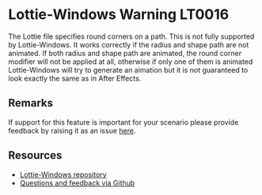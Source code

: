 ﻿[comment]: # (name:PathWithRoundCornersIsNotFullySupported)
[comment]: # (text:Path with round corners is not fully supported.)

# Lottie-Windows Warning LT0016

The Lottie file specifies round corners on a path. This is not fully supported by Lottie-Windows. 
It works correctly if the radius and shape path are not animated. If both radius and shape path 
are animated, the round corner modifier will not be applied at all, otherwise if only one of them 
is animated Lottie-Windows will try to generate an aimation but it is not guaranteed to look exactly 
the same as in After Effects.

## Remarks
If support for this feature is important for your scenario please provide feedback
by raising it as an issue [here](https://github.com/windows-toolkit/Lottie-Windows/issues).

## Resources

* [Lottie-Windows repository](https://aka.ms/lottie)
* [Questions and feedback via Github](https://github.com/windows-toolkit/Lottie-Windows/issues)
